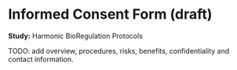 # Informed Consent Form (draft)

**Study:** Harmonic BioRegulation Protocols

TODO: add overview, procedures, risks, benefits, confidentiality and contact information.
